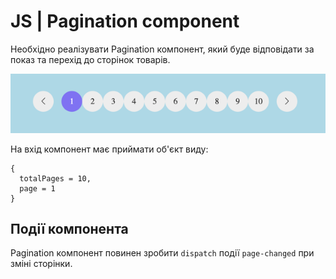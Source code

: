 # JS | Pagination component

Необхідно реалізувати Pagination компонент,
який буде відповідати за показ та перехід до сторінок товарів.

![preview](../preview.png)

На вхід компонент має приймати об'єкт виду:

```
{
  totalPages = 10,
  page = 1
}
```

## Події компонента

Pagination компонент повинен зробити `dispatch` події `page-changed`
при зміні сторінки.

